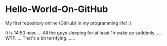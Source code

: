 Hello-World-On-GitHub
=====================

My first repository online (GitHub) in my programming life! :)

It is 14:50 now..... All the guys sleeping for at least 1h wake up suddenly...... WTF..... That's a bit terrifying.......
